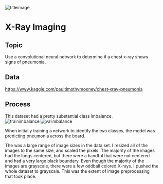 
![titleimage](/x_ray_imaging/images/title_image.png)

# X-Ray Imaging 

## Topic
Use a convolutional neural network to determine if a chest x-ray shows signs of pneumonia.

## Data
https://www.kaggle.com/paultimothymooney/chest-xray-pneumonia

## Process
This dataset had a pretty substantial class imbalance.  
![trainimbalance](/x_ray_imaging/images/plots/training_images.png)
![valimbalance](/x_ray_imaging/images/plots/validation_images.png)


When initially training a network to identify the two classes, the model was predicting pneumonia across the board.  

The was a large range of image sizes in the data set.  I resized all of the images to the same size, and scaled the pixels.  The majority of the images had the lungs centered, but there were a handful that were not centered and had a very large black boundary.  Even though the majority of the images are grayscale, there were a few oddball colored X-rays.  I pushed the whole dataset to grayscale.  This was the extent of image preprocessing that took place. 
